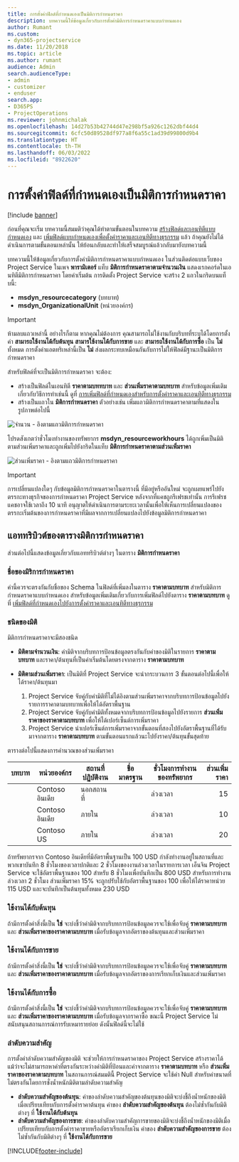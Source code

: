 ```yaml
---
title: การตั้งค่าฟิลด์ที่กำหนดเองเป็นมิติการกำหนดราคา
description: บทความนี้ให้ข้อมูลเกี่ยวกับการตั้งค่ามิติการกำหนดราคาแบบกำหนดเอง
author: Rumant
ms.custom:
- dyn365-projectservice
ms.date: 11/20/2018
ms.topic: article
ms.author: rumant
audience: Admin
search.audienceType:
- admin
- customizer
- enduser
search.app:
- D365PS
- ProjectOperations
ms.reviewer: johnmichalak
ms.openlocfilehash: 14d27b53b42744d47e298bf5a926c1262dbf44d4
ms.sourcegitcommit: 6cfc50d89528df977a8f6a55c1ad39d99800d9b4
ms.translationtype: HT
ms.contentlocale: th-TH
ms.lasthandoff: 06/03/2022
ms.locfileid: "8922620"
---
```

# <a name="setting-up-custom-fields-as-pricing-dimensions"></a>การตั้งค่าฟิลด์ที่กำหนดเองเป็นมิติการกำหนดราคา 

[!include [banner](../includes/psa-now-project-operations.md)]

ก่อนที่คุณจะเริ่ม บทความนี้สมมติว่าคุณได้ทำตามขั้นตอนในบทความ [สร้างฟิลด์และเอนทิตีแบบกำหนดเอง](create-custom-fields-entities.md) และ [เพิ่มฟิลด์แบบกำหนดเองเพื่อตั้งค่าราคาและเอนทิตีทางธุรกรรม](field-references.md) แล้ว ถ้าคุณยังไม่ได้ดำเนินการตามขั้นตอนเหล่านั้น ให้ย้อนกลับและทำให้เสร็จสมบูรณ์แล้วกลับมายังบทความนี้ 

บทความนี้ให้ข้อมูลเกี่ยวกับการตั้งค่ามิติการกำหนดราคาแบบกำหนดเอง ในส่วนติดต่อแบบเว็บของ Project Service ในเพจ **พารามิเตอร์** แท็บ **มิติการกำหนดราคาตามจำนวนเงิน** แสดงเรกคอร์ดในเอนทิตีมิติการกำหนดราคา โดยค่าเริ่มต้น การติดตั้ง Project Service จะสร้าง 2 แถวในกริดบนแท็บนี้:

- **msdyn_resourcecategory** (บทบาท)
- **msdyn_OrganizationalUnit** (หน่วยองค์กร)

> [!IMPORTANT]
> ห้ามลบแถวเหล่านี้ อย่างไรก็ตาม หากคุณไม่ต้องการ คุณสามารถไม่ใช้งานกับบริบทที่ระบุได้โดยการตั้งค่า **สามารถใช้งานได้กับต้นทุน** **สามารใช้งานได้กับการขาย** และ **สามารถใช้งานได้กับการซื้อ** เป็น **ไม่** ทั้งหมด การตั้งค่าแอตทริเหล่านี้เป็น **ไม่** ส่งผลกระทบเหมือนกันกับการไม่ให้ฟิลด์มีฐานะเป็นมิติการกำหนดราคา

สำหรับฟิลด์ที่จะเป็นมิติการกำหนดราคา จะต้อง:

- สร้างเป็นฟิลด์ในเอนทิตี **ราคาตามบททบาท** และ **ส่วนเพิ่มราคาตามบทบาท** สำหรับข้อมูลเพิ่มเติมเกี่ยวกับวิธีการทำเช่นนี้ ดูที่ [การเพิ่มฟิลด์ที่กำหนดเองสำหรับการตั้งค่าราคาและเอนทิตีทางธุรกรรม](field-references.md)
- สร้างเป็นแถวใน **มิติการกำหนดราคา** ตัวอย่างเช่น เพิ่มแถวมิติการกำหนดราคาตามที่แสดงในรูปภาพต่อไปนี้ 

![จำนวน - อิงตามแถวมิติการกำหนดราคา](media/Amt-based-PD.png)

โปรดสังเกตว่าชั่วโมงทำงานของทรัพยากร **msdyn_resourceworkhours** ได้ถูกเพิ่มเป็นมิติตามส่วนเพิ่มราคาและถูกเพิ่มไปยังกริดในแท็บ **มิติการกำหนดราคาตามส่วนเพิ่มราคา**

![ส่วนเพิ่มราคา - อิงตามแถวมิติการกำหนดราคา](media/Markup-based-PD.png)

> [!IMPORTANT]
> การเปลี่ยนแปลงใดๆ กับข้อมูลมิติการกำหนดราคาในตารางนี้ ที่มีอยู่หรืออันใหม่ จะถูกเผยแพร่ไปยังตรรกะทางธุรกิจของการกำหนดราคา Project Service หลังจากที่แคชถูกรีเฟรชเท่านั้น การรีเฟรชแคชอาจใช้เวลาถึง 10 นาที อนุญาตให้ดำเนินการตามระยะเวลานั้นเพื่อให้เห็นการเปลี่ยนแปลงของตรรกะเริ่มต้นของการกำหนดราคาที่มีผลจากการเปลี่ยนแปลงไปยังข้อมูลมิติการกำหนดราคา


## <a name="attributes-of-the-pricing-dimensions-table"></a>แอททริบิวต์ของตารางมิติการกำหนดราคา
ส่วนต่อไปนี้แสดงข้อมูลเกี่ยวกับแอททริบิวต์ต่างๆ ในตาราง **มิติการกำหนดราคา**

### <a name="pricing-dimension-name"></a>ชื่อของมิริการกำหนดราคา
ค่านี้ควรจะตรงกันกับชื่อของ Schema ในฟิลด์ที่เพิ่มลงในตาราง **ราคาตามบทบาท** สำหรับมิติการกำหนดราคาแบบกำหนดเอง สำหรับข้อมูลเพิ่มเติมเกี่ยวกับการเพิ่มฟิลด์ไปยังตาราง **ราคาตามบทบาท** ดูที่ [เพิ่มฟิลด์ที่กำหนดเองไปยังการตั้งค่าราคาและเอนทิตีทางธุรกรรม](field-references.md)

### <a name="type-of-dimension"></a>ชนิดของมิติ
มิติการกำหนดราคาจะมีสองชนิด
  
  - **มิติตามจำนวนเงิน**: ค่ามิติจากบริบทการป้อนข้อมูลตรงกันกับค่าของมิติในรายการ **ราคาตามบทบาท** และราคา/ต้นทุนที่เป็นค่าเริ่มต้นโดยตรงจากตาราง **ราคาตามบทบาท**
  - **มิติตามส่วนเพิ่มราคา**: เป็นมิติที่ Project Service จะนำกระบวนการ 3 ขั้นตอนต่อไปนี้เพื่อให้ได้ราคา/ต้นทุนมา
 
    1. Project Service จับคู่กับค่ามิติที่ไม่ได้อิงตามส่วนเพิ่มราคาจากบริบทการป้อนข้อมูลไปยังรายการราคาตามบทบาทเพื่อให้ได้อัตราพื้นฐาน
    2. Project Service จับคู่กับค่ามิติทั้งหมดจากบริบทการป้อนข้อมูลไปยังรายการ **ส่วนเพิ่มราคาของราคาตามบทบาท** เพื่อให้ได้เปอร์เซ็นต์การเพิ่มราคา
    3. Project Service นำเปอร์เซ็นต์การเพิ่มราคาจากขั้นตอนที่สองไปยังอัตราพื้นฐานที่ได้รับมาจากตาราง **ราคาตามบทบาท** ตามขั้นตอนแรกแล้วนะไปยังราคา/ต้นทุนขั้นสุดท้าย
   
   ตารางต่อไปนี้แสดงการคำนวณของส่วนเพิ่มราคา
  
| บทบาท        | หน่วยองค์กร    |สถานที่ปฏิบัติงาน      |ชื่อมาตรฐาน      |ชั่วโมงการทำงานของทรัพยากร      |  ส่วนเพิ่มราคา|
| ------------|-------------|-------------------|--------------------|-------------------------|--------:|
|             | Contoso อินเดีย|นอกสถานที่            |                    |ล่วงเวลา                 |15     |
|             | Contoso อินเดีย|ภายใน             |                    |ล่วงเวลา                 |10     |
|             | Contoso US   |ภายใน             |                    |ล่วงเวลา                 |20     |


ถ้าทรัพยากรจาก Contoso อินเดียที่มีอัตราพื้นฐานเป็น 100 USD กำลังทำงานอยู่ในสถานที่และพวกเขาบันทึก 8 ชั่วโมงของเวลาปกติและ 2 ชั่วโมงของงานล่วงเวลาในรายการเวลา เอ็นจิน Project Service จะใช้อัตราพื้นฐานของ 100 สำหรับ 8 ชั่วโมงเพื่อบันทึกเป็น 800 USD สำหรับการทำงานล่วงเวลา 2 ชั่วโมง ส่วนเพิ่มราคา 15% จะถูกปรับใช้กับอัตราพื้นฐานของ 100 เพื่อให้ได้ราคาหน่วย 115 USD และจะบันทึกเป็นต้นทุนทั้งหมด 230 USD

### <a name="applicable-to-cost"></a>ใช้งานได้กับต้นทุน 
ถ้ามีการตั้งค่าสิ่งนี้เป็น **ใช่** จะบ่งชี้ว่าค่ามิติจากบริบทการป้อนข้อมูลควรจะใช้เพื่อจับคู่ **ราคาตามบทบาท** และ **ส่วนเพิ่มราคาของราคาตามบทบาท** เมื่อรับข้อมูลจากอัตราของต้นทุนและส่วนเพิ่มราคา

### <a name="applicable-to-sales"></a>ใช้งานได้กับการขาย
ถ้ามีการตั้งค่าสิ่งนี้เป็น **ใช่** จะบ่งชี้ว่าค่ามิติจากบริบทการป้อนข้อมูลควรจะใช้เพื่อจับคู่ **ราคาตามบทบาท** และ **ส่วนเพิ่มราคาของราคาตามบทบาท** เมื่อรับข้อมูลจากอัตราของการเรียกเก็บเงินและส่วนเพิ่มราคา

### <a name="applicable-to-purchase"></a>ใช้งานได้กับการซื้อ
ถ้ามีการตั้งค่าสิ่งนี้เป็น **ใช่** จะบ่งชี้ว่าค่ามิติจากบริบทการป้อนข้อมูลควรจะใช้เพื่อจับคู่ **ราคาตามบทบาท** และ **ส่วนเพิ่มราคาของราคาตามบทบาท** เมื่อรับข้อมูลจากราคาซื้อ ขณะนี้ Project Service ไม่สนับสนุนสถานการณ์การรับเหมารายย่อย ดังนั้นฟิลด์นี้จะไม่ใช้ 

### <a name="priority"></a>ลำดับความสำคัญ
การตั้งค่าลำดับความสำคัญของมิติ จะช่วยให้การกำหนดราคาของ Project Service สร้างราคาได้แม้ว่าจะไม่สามารถหาค่าที่ตรงกันระหว่างค่ามิติที่ป้อนและค่าจากตาราง **ราคาตามบทบาท** หรือ **ส่วนเพิ่มราคาของราคาตามบทบาท** ในสถานการณ์สมมตินี้ Project Service จะใช้ค่า Null สำหรับค่าขนาดที่ไม่ตรงกันโดยการชั่งน้ำหนักมิติตามลำดับความสำคัญ

- **ลำดับความสำคัญของต้นทุน**: ค่าของลำดับความสำคัญของต้นทุนของมิติจะบ่งชี้ถึงน้ำหนักของมิติเมื่อเปรียบเทียบกับการตั้งค่าราคาต้นทุน ค่าของ **ลำดับความสำคัญของต้นทุน** ต้องไม่ซ้ำกันกับมิติต่างๆ ที่ **ใช้งานได้กับต้นทุน**
- **ลำดับความสำคัญของการขาย**: ค่าของลำดับความสำคัญการขายของมิติจะบ่งชี้ถึงน้ำหนักของมิติเมื่อเปรียบเทียบกับการตั้งค่าราคาขายหรืออัตราเรียกเก็บเงิน ค่าของ **ลำดับความสำคัญของการขาย** ต้องไม่ซ้ำกันกับมิติต่างๆ ที่ **ใช้งานได้กับการขาย**


[!INCLUDE[footer-include](../includes/footer-banner.md)]
